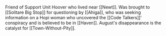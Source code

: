 Friend of Support Unit Hoover who lived near [[Newt]]. Was brought to [[Solitare Big Stop]] for questioning by [[Ahiga]], who was seeking information on a Hopi woman who uncovered the [[Code Talkers]]' conspiracy and is believed to be in [[Haven]]. August's disappearance is the catalyst for [[Town-Without-Pity]].